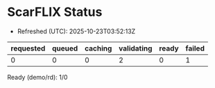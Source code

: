 ﻿# ScarFLIX Status

* Refreshed (UTC): 2025-10-23T03:52:13Z

| requested | queued | caching | validating | ready | failed |
|-----------|--------|---------|------------|-------|--------|
| 0 | 0 | 0 | 2 | 0 | 1 |

Ready (demo/rd): 1/0
